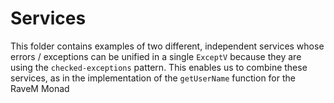# Services 

This folder contains examples of two different, independent services whose
errors / exceptions can be unified in a single `ExceptV` because they are using
the `checked-exceptions` pattern. This enables us to combine these services, as
in the implementation of the `getUserName` function for the RaveM Monad
